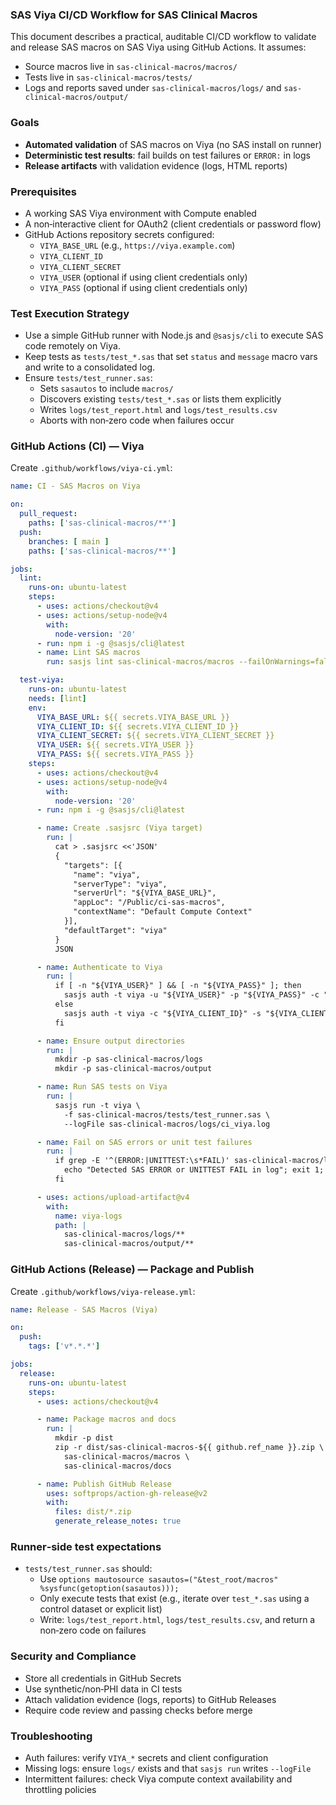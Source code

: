 ### SAS Viya CI/CD Workflow for SAS Clinical Macros

This document describes a practical, auditable CI/CD workflow to validate and release SAS macros on SAS Viya using GitHub Actions. It assumes:
- Source macros live in `sas-clinical-macros/macros/`
- Tests live in `sas-clinical-macros/tests/`
- Logs and reports saved under `sas-clinical-macros/logs/` and `sas-clinical-macros/output/`

### Goals
- **Automated validation** of SAS macros on Viya (no SAS install on runner)
- **Deterministic test results**: fail builds on test failures or `ERROR:` in logs
- **Release artifacts** with validation evidence (logs, HTML reports)

### Prerequisites
- A working SAS Viya environment with Compute enabled
- A non‑interactive client for OAuth2 (client credentials or password flow)
- GitHub Actions repository secrets configured:
  - `VIYA_BASE_URL` (e.g., `https://viya.example.com`)
  - `VIYA_CLIENT_ID`
  - `VIYA_CLIENT_SECRET`
  - `VIYA_USER` (optional if using client credentials only)
  - `VIYA_PASS` (optional if using client credentials only)

### Test Execution Strategy
- Use a simple GitHub runner with Node.js and `@sasjs/cli` to execute SAS code remotely on Viya.
- Keep tests as `tests/test_*.sas` that set `status` and `message` macro vars and write to a consolidated log.
- Ensure `tests/test_runner.sas`:
  - Sets `sasautos` to include `macros/`
  - Discovers existing `tests/test_*.sas` or lists them explicitly
  - Writes `logs/test_report.html` and `logs/test_results.csv`
  - Aborts with non‑zero code when failures occur

### GitHub Actions (CI) — Viya
Create `.github/workflows/viya-ci.yml`:

```yaml
name: CI - SAS Macros on Viya

on:
  pull_request:
    paths: ['sas-clinical-macros/**']
  push:
    branches: [ main ]
    paths: ['sas-clinical-macros/**']

jobs:
  lint:
    runs-on: ubuntu-latest
    steps:
      - uses: actions/checkout@v4
      - uses: actions/setup-node@v4
        with:
          node-version: '20'
      - run: npm i -g @sasjs/cli@latest
      - name: Lint SAS macros
        run: sasjs lint sas-clinical-macros/macros --failOnWarnings=false

  test-viya:
    runs-on: ubuntu-latest
    needs: [lint]
    env:
      VIYA_BASE_URL: ${{ secrets.VIYA_BASE_URL }}
      VIYA_CLIENT_ID: ${{ secrets.VIYA_CLIENT_ID }}
      VIYA_CLIENT_SECRET: ${{ secrets.VIYA_CLIENT_SECRET }}
      VIYA_USER: ${{ secrets.VIYA_USER }}
      VIYA_PASS: ${{ secrets.VIYA_PASS }}
    steps:
      - uses: actions/checkout@v4
      - uses: actions/setup-node@v4
        with:
          node-version: '20'
      - run: npm i -g @sasjs/cli@latest

      - name: Create .sasjsrc (Viya target)
        run: |
          cat > .sasjsrc <<'JSON'
          {
            "targets": [{
              "name": "viya",
              "serverType": "viya",
              "serverUrl": "${VIYA_BASE_URL}",
              "appLoc": "/Public/ci-sas-macros",
              "contextName": "Default Compute Context"
            }],
            "defaultTarget": "viya"
          }
          JSON

      - name: Authenticate to Viya
        run: |
          if [ -n "${VIYA_USER}" ] && [ -n "${VIYA_PASS}" ]; then
            sasjs auth -t viya -u "${VIYA_USER}" -p "${VIYA_PASS}" -c "${VIYA_CLIENT_ID}" -s "${VIYA_CLIENT_SECRET}";
          else
            sasjs auth -t viya -c "${VIYA_CLIENT_ID}" -s "${VIYA_CLIENT_SECRET}";
          fi

      - name: Ensure output directories
        run: |
          mkdir -p sas-clinical-macros/logs
          mkdir -p sas-clinical-macros/output

      - name: Run SAS tests on Viya
        run: |
          sasjs run -t viya \
            -f sas-clinical-macros/tests/test_runner.sas \
            --logFile sas-clinical-macros/logs/ci_viya.log

      - name: Fail on SAS errors or unit test failures
        run: |
          if grep -E '^(ERROR:|UNITTEST:\s*FAIL)' sas-clinical-macros/logs/ci_viya.log; then
            echo "Detected SAS ERROR or UNITTEST FAIL in log"; exit 1;
          fi

      - uses: actions/upload-artifact@v4
        with:
          name: viya-logs
          path: |
            sas-clinical-macros/logs/**
            sas-clinical-macros/output/**
```

### GitHub Actions (Release) — Package and Publish
Create `.github/workflows/viya-release.yml`:

```yaml
name: Release - SAS Macros (Viya)

on:
  push:
    tags: ['v*.*.*']

jobs:
  release:
    runs-on: ubuntu-latest
    steps:
      - uses: actions/checkout@v4

      - name: Package macros and docs
        run: |
          mkdir -p dist
          zip -r dist/sas-clinical-macros-${{ github.ref_name }}.zip \
            sas-clinical-macros/macros \
            sas-clinical-macros/docs

      - name: Publish GitHub Release
        uses: softprops/action-gh-release@v2
        with:
          files: dist/*.zip
          generate_release_notes: true
```

### Runner‑side test expectations
- `tests/test_runner.sas` should:
  - Use `options mautosource sasautos=("&test_root/macros" %sysfunc(getoption(sasautos)));`
  - Only execute tests that exist (e.g., iterate over `test_*.sas` using a control dataset or explicit list)
  - Write: `logs/test_report.html`, `logs/test_results.csv`, and return a non‑zero code on failures

### Security and Compliance
- Store all credentials in GitHub Secrets
- Use synthetic/non‑PHI data in CI tests
- Attach validation evidence (logs, reports) to GitHub Releases
- Require code review and passing checks before merge

### Troubleshooting
- Auth failures: verify `VIYA_*` secrets and client configuration
- Missing logs: ensure `logs/` exists and that `sasjs run` writes `--logFile`
- Intermittent failures: check Viya compute context availability and throttling policies
